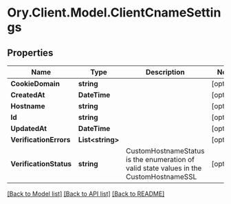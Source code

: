 # Ory.Client.Model.ClientCnameSettings

## Properties

Name | Type | Description | Notes
------------ | ------------- | ------------- | -------------
**CookieDomain** | **string** |  | [optional] 
**CreatedAt** | **DateTime** |  | [optional] 
**Hostname** | **string** |  | [optional] 
**Id** | **string** |  | [optional] 
**UpdatedAt** | **DateTime** |  | [optional] 
**VerificationErrors** | **List&lt;string&gt;** |  | [optional] 
**VerificationStatus** | **string** | CustomHostnameStatus is the enumeration of valid state values in the CustomHostnameSSL | [optional] 

[[Back to Model list]](../README.md#documentation-for-models) [[Back to API list]](../README.md#documentation-for-api-endpoints) [[Back to README]](../README.md)

